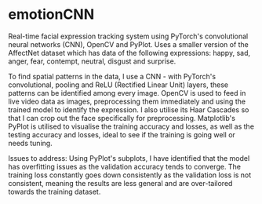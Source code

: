 # emotionCNN
Real-time facial expression tracking system using PyTorch's convolutional neural networks (CNN), OpenCV and PyPlot. Uses a smaller version of the AffectNet dataset which has data of the following expressions: happy, sad, anger, fear, contempt, neutral, disgust and surprise.

To find spatial patterns in the data, I use a CNN - with PyTorch's convolutional, pooling and ReLU (Rectified Linear Unit) layers, these patterns can be identified among every image.
OpenCV is used to feed in live video data as images, preprocessing them immediately and using the trained model to identify the expression. I also utilise its Haar Cascades so that I can crop out the face specifically for preprocessing.
Matplotlib's PyPlot is utilised to visualise the training accuracy and losses, as well as the testing accuracy and losses, ideal to see if the training is going well or needs tuning.

Issues to address: Using PyPlot's subplots, I have identified that the model has overfitting issues as the validation accuracy tends to converge. The training loss constantly goes down consistently as the validation loss is not consistent, meaning the results are less general and are over-tailored towards the training dataset.
